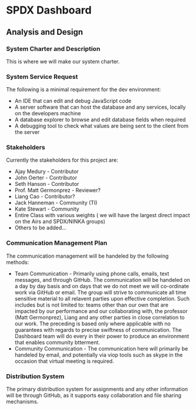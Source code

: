 # SPDX Dashboard
## Analysis and Design

### System Charter and Description
This is where we will make our system charter.

### System Service Request
The following is a minimal requirement for the dev environment:
* An IDE that can edit and debug JavaScript code
* A server software that can host the database and any services, locally on the developers machine
* A database explorer to browse and edit database fields when required
* A debugging tool to check what values are being sent to the client from the server

### Stakeholders
Currently the stakeholders for this project are:
* Ajay Medury - Contributor
* John Oerter - Contributor
* Seth Hanson - Contributor
* Prof. Matt Germonprez - Reviewer?
* Liang Cao - Contributor?
* Jack Hanneman - Community (TI)
* Kate Stewart - Community
* Entire Class with various weights ( we will have the largest direct impact on the Airs and SPDX/NINKA groups)
* Others to be added...

### Communication Management Plan
The communication management will be handeled by the following methods:
* Team Communication - Primarily using phone calls, emails, text messages, and through GitHub. The communication will be handeled on a day by day basis and on days that we do not meet we will co-ordinate work via GitHub or email. The group will strive to communicate all time sensitive material to all relavent parties upon effective completion. Such includes but is not limited to: teams other than our own that are impacted by our performance and our collaborating with, the professor (Matt Germonprez), Liang and any other parties in close correlation to our work. The preceding is based only where applicable with no guarantees with regards to precise swiftness of communication. The Dashboard team will do every in their power to produce an environment that enables community btterment.
* Community Communication - The communication here will primarily be handeled by email, and potentially via viop tools such as skype in the occasion that virtual meeting is required.

### Distribution System
The primary distribution system for assignments and any other information will be through GitHub, as it supports easy collaboration and file sharing mechanisms.
